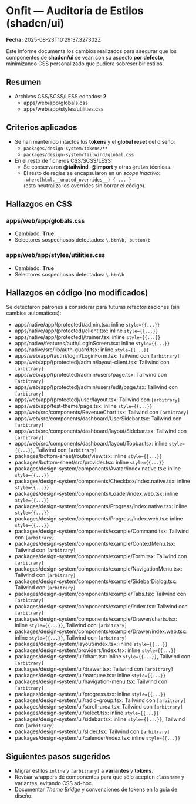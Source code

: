 # Onfit — Auditoría de Estilos (shadcn/ui)

**Fecha:** 2025-08-23T10:29:37.327302Z

Este informe documenta los cambios realizados para asegurar que los componentes de **shadcn/ui** se vean con su aspecto **por defecto**, minimizando CSS personalizado que pudiera sobrescribir estilos.

## Resumen
- Archivos CSS/SCSS/LESS editados: **2**
  - apps/web/app/globals.css
  - apps/web/app/styles/utilities.css

## Criterios aplicados
- Se han mantenido intactos los **tokens** y el **global reset** del diseño:
  - `packages/design-system/tokens/**`
  - `packages/design-system/tailwind/global.css`
- En el resto de ficheros CSS/SCSS/LESS:
  - Se conservaron **@tailwind**, **@import** y otras `@rules` técnicas.
  - El resto de reglas se encapsularon en un *scope inactivo*:  
    `:where(html.__unused_overrides__) { ... }`  
    (esto neutraliza los overrides sin borrar el código).

## Hallazgos en CSS
### apps/web/app/globals.css
- Cambiado: **True**
- Selectores sospechosos detectados: `\.btn\b, button\b`

### apps/web/app/styles/utilities.css
- Cambiado: **True**
- Selectores sospechosos detectados: `\.btn\b`


## Hallazgos en código (no modificados)
Se detectaron patrones a considerar para futuras refactorizaciones (sin cambios automáticos):
- apps/native/app/(protected)/admin.tsx: inline `style={{...}}`
- apps/native/app/(protected)/client.tsx: inline `style={{...}}`
- apps/native/app/(protected)/trainer.tsx: inline `style={{...}}`
- apps/native/features/auth/LoginScreen.tsx: inline `style={{...}}`
- apps/native/src/lib/auth-guard.tsx: inline `style={{...}}`
- apps/web/app/(auth)/login/LoginForm.tsx: Tailwind con `[arbitrary]`
- apps/web/app/(protected)/admin/layout-client.tsx: Tailwind con `[arbitrary]`
- apps/web/app/(protected)/admin/users/page.tsx: Tailwind con `[arbitrary]`
- apps/web/app/(protected)/admin/users/edit/page.tsx: Tailwind con `[arbitrary]`
- apps/web/app/(protected)/user/layout.tsx: Tailwind con `[arbitrary]`
- apps/web/app/test-theme/page.tsx: inline `style={{...}}`
- apps/web/src/components/RevenueChart.tsx: Tailwind con `[arbitrary]`
- apps/web/src/components/dashboard/UserSidebar.tsx: Tailwind con `[arbitrary]`
- apps/web/src/components/dashboard/layout/Sidebar.tsx: Tailwind con `[arbitrary]`
- apps/web/src/components/dashboard/layout/Topbar.tsx: inline `style={{...}}`, Tailwind con `[arbitrary]`
- packages/bottom-sheet/router/view.tsx: inline `style={{...}}`
- packages/bottom-sheet/src/provider.tsx: inline `style={{...}}`
- packages/design-system/components/Avatar/index.native.tsx: inline `style={{...}}`
- packages/design-system/components/Checkbox/index.native.tsx: inline `style={{...}}`
- packages/design-system/components/Loader/index.web.tsx: inline `style={{...}}`
- packages/design-system/components/Progress/index.native.tsx: inline `style={{...}}`
- packages/design-system/components/Progress/index.web.tsx: inline `style={{...}}`
- packages/design-system/components/example/Command.tsx: Tailwind con `[arbitrary]`
- packages/design-system/components/example/ContextMenu.tsx: Tailwind con `[arbitrary]`
- packages/design-system/components/example/Form.tsx: Tailwind con `[arbitrary]`
- packages/design-system/components/example/NavigationMenu.tsx: Tailwind con `[arbitrary]`
- packages/design-system/components/example/SidebarDialog.tsx: Tailwind con `[arbitrary]`
- packages/design-system/components/example/Tabs.tsx: Tailwind con `[arbitrary]`
- packages/design-system/components/example/index.tsx: Tailwind con `[arbitrary]`
- packages/design-system/components/example/Drawer/charts.tsx: inline `style={{...}}`, Tailwind con `[arbitrary]`
- packages/design-system/components/example/Drawer/index.web.tsx: inline `style={{...}}`, Tailwind con `[arbitrary]`
- packages/design-system/layout/index.tsx: inline `style={{...}}`
- packages/design-system/providers/index.tsx: inline `style={{...}}`
- packages/design-system/ui/chart.tsx: inline `style={{...}}`, Tailwind con `[arbitrary]`
- packages/design-system/ui/drawer.tsx: Tailwind con `[arbitrary]`
- packages/design-system/ui/marquee.tsx: inline `style={{...}}`
- packages/design-system/ui/navigation-menu.tsx: Tailwind con `[arbitrary]`
- packages/design-system/ui/progress.tsx: inline `style={{...}}`
- packages/design-system/ui/radio-group.tsx: Tailwind con `[arbitrary]`
- packages/design-system/ui/scroll-area.tsx: Tailwind con `[arbitrary]`
- packages/design-system/ui/select.tsx: inline `style={{...}}`
- packages/design-system/ui/sidebar.tsx: inline `style={{...}}`, Tailwind con `[arbitrary]`
- packages/design-system/ui/slider.tsx: Tailwind con `[arbitrary]`
- packages/design-system/ui/calender/index.tsx: inline `style={{...}}`

## Siguientes pasos sugeridos
- Migrar estilos `inline` y `[arbitrary]` a **variantes** y **tokens**.
- Revisar wrappers de componentes para que sólo acepten `className` y variantes, evitando CSS ad-hoc.
- Documentar *Theme Bridge* y convenciones de tokens en la guía de diseño.